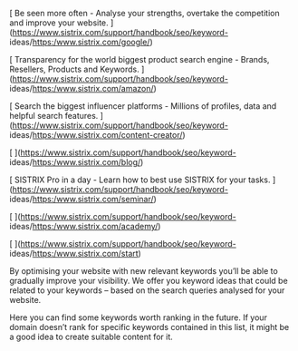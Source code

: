 [ Be seen more often - Analyse your strengths, overtake the competition and
improve your website. ](https://www.sistrix.com/support/handbook/seo/keyword-
ideas/<https:/www.sistrix.com/google/>)

[ Transparency for the world biggest product search engine - Brands, Resellers,
Products and Keywords. ](https://www.sistrix.com/support/handbook/seo/keyword-
ideas/<https:/www.sistrix.com/amazon/>)

[ Search the biggest influencer platforms - Millions of profiles, data and
helpful search features. ](https://www.sistrix.com/support/handbook/seo/keyword-
ideas/<https:/www.sistrix.com/content-creator/>)

[ ](https://www.sistrix.com/support/handbook/seo/keyword-
ideas/<https:/www.sistrix.com/blog/>)

[ SISTRIX Pro in a day - Learn how to best use SISTRIX for your tasks.
](https://www.sistrix.com/support/handbook/seo/keyword-
ideas/<https:/www.sistrix.com/seminar/>)

[ ](https://www.sistrix.com/support/handbook/seo/keyword-
ideas/<https:/www.sistrix.com/academy/>)

[ ](https://www.sistrix.com/support/handbook/seo/keyword-
ideas/<https:/www.sistrix.com/start>)

By optimising your website with new relevant keywords you’ll be able to
gradually improve your visibility. We offer you keyword ideas that could be
related to your keywords – based on the search queries analysed for your
website.

Here you can find some keywords worth ranking in the future. If your domain
doesn’t rank for specific keywords contained in this list, it might be a good
idea to create suitable content for it.

